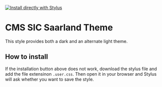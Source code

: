 [![Install directly with Stylus](https://img.shields.io/badge/Install%20directly%20with-Stylus-238b8b.svg)](https://raw.githubusercontent.com/ColinTimBarndt/stylus_cms-sic-saarland-theme/main/cms-sic-saarland.styl?dummy=.user.css)

# CMS SIC Saarland Theme

This style provides both a dark and an alternate light theme.

## How to install

If the installation button above does not work, download the stylus file and add the file extensinon `.user.css`. Then open it in your browser and Stylus will ask whether you want to save the style.